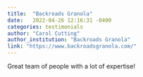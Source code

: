 ```yaml
---
title:  "Backroads Granola"
date:   2022-04-26 12:16:31 -0400
categories: testimonials
author: "Carol Cutting"
author_institution: "Backroads Granola"
link: "https://www.backroadsgranola.com/"
---
```

Great team of people with a lot of expertise!